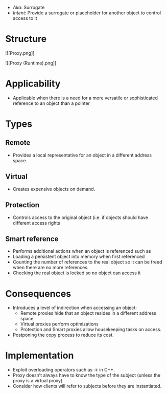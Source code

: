 * *Aka*: Surrogate
* *Intent*: Provide a surrogate or placeholder for another object to control access to it
# Structure
![[Proxy.png]]


![[Proxy (Runtime).png]]

# Applicability
* Applicable when there is a need for a more versatile or sophisticated reference to an object than a pointer

# Types
## Remote
* Provides a local representative for an object in a different address space.

## Virtual
* Creates expensive objects on demand.

## Protection
* Controls access to the original object (i.e. if objects should have different access rights

## Smart reference 
* Performs additional actions when an object is referenced such as
* Loading a persistent object into memory when first referenced
* Counting the number of references to the real object so it can be freed when there are no more references.
* Checking the real object is locked so no object can access it

# Consequences
* Introduces a level of indirection when accessing an object:
	* Remote proxies hide that an object resides in a different address space
	* Virtual proxies perform optimizations
	* Protection and Smart proxies allow housekeeping tasks on access.
* Postponing the copy process to reduce its cost.

# Implementation
* Exploit overloading operators such as -> in C++.
* Proxy doesn’t always have to know the type of the subject (unless the proxy is a virtual proxy)
* Consider how clients will refer to subjects before they are instantiated.